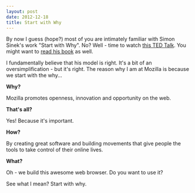 ```yaml
---
layout: post
date: 2012-12-18
title: Start with Why
---
```

By now I guess (hope?) most of you are intimately familiar with Simon Sinek's work "Start with Why". No? Well - time to watch [this TED Talk](http://www.ted.com/talks/simon_sinek_how_great_leaders_inspire_action.html). You might want to [read his book](http://www.amazon.com/Start-Why-Leaders-Inspire-Everyone/dp/1591846447/ref=sr_1_1?ie=UTF8&qid=1355881955&sr=8-1&keywords=simon+sinek) as well.

I fundamentally believe that his model is right. It's a bit of an oversimplification - but it's right. The reason why I am at Mozilla is because we start with the why…

**Why?**

Mozilla promotes openness, innovation and opportunity on the web.

**That's all?**

Yes! Because it's important.

**How?**

By creating great software and building movements that give people the tools to take control of their online lives.

**What?**

Oh - we build this awesome web browser. Do you want to use it?

See what I mean? Start with why.